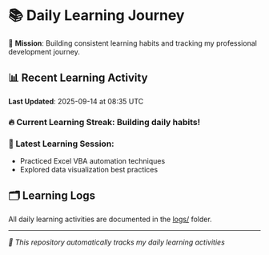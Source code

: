 # 📚 Daily Learning Journey

🎯 **Mission**: Building consistent learning habits and tracking my professional development journey.

## 📊 Recent Learning Activity

**Last Updated**: 2025-09-14 at 08:35 UTC

### 🔥 Current Learning Streak: Building daily habits!

### 📝 Latest Learning Session:
- Practiced Excel VBA automation techniques
- Explored data visualization best practices

## 🗂️ Learning Logs

All daily learning activities are documented in the [logs/](./logs/) folder.

---
*🤖 This repository automatically tracks my daily learning activities*
